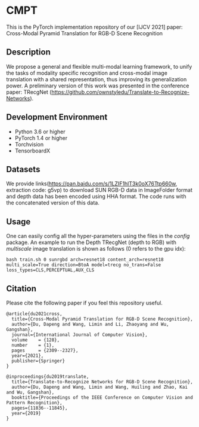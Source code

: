 # CMPT
This is the PyTorch implementation repository of our [IJCV 2021] paper: Cross-Modal Pyramid Translation for RGB-D Scene Recognition

## Description
We propose a general and flexible multi-modal learning framework, to unify the tasks of modality specific recognition and cross-modal image translation with a shared representation, thus improving its generalization power. A preliminary version of this work was presented in the conference paper: TRecgNet (https://github.com/ownstyledu/Translate-to-Recognize-Networks). 

## Development Environment
+ Python 3.6 or higher
+ PyTorch 1.4 or higher
+ Torchvision
+ TensorboardX

## Datasets
We provide links(https://pan.baidu.com/s/1LZIF1hlT3k0oX76Ttp660w, extraction code: g5vp) to download SUN RGB-D data in ImageFolder format and depth data has been encoded using HHA format. The code runs with the concatenated version of this data.

## Usage
One can easily config all the hyper-parameters using the files in the *config* package.
An example to run the Depth TRecgNet (depth to RGB) with *multiscale* image translation is shown as follows (0 refers to the gpu idx):

`bash train.sh 0 sunrgbd arch=resnet18 content_arch=resnet18 multi_scale=True direction=BtoA model=trecg no_trans=False loss_types=CLS,PERCEPTUAL,AUX_CLS`

## Citation
Please cite the following paper if you feel this repository useful.
```
@article{du2021cross,
  title={Cross-Modal Pyramid Translation for RGB-D Scene Recognition},
  author={Du, Dapeng and Wang, Limin and Li, Zhaoyang and Wu, Gangshan},
  journal={International Journal of Computer Vision},
  volume    = {128},
  number    = {1},
  pages     = {2309--2327},
  year={2021},
  publisher={Springer}
}

@inproceedings{du2019translate,
  title={Translate-to-Recognize Networks for RGB-D Scene Recognition},
  author={Du, Dapeng and Wang, Limin and Wang, Huiling and Zhao, Kai and Wu, Gangshan},
  booktitle={Proceedings of the IEEE Conference on Computer Vision and Pattern Recognition},
  pages={11836--11845},
  year={2019}
}

```
